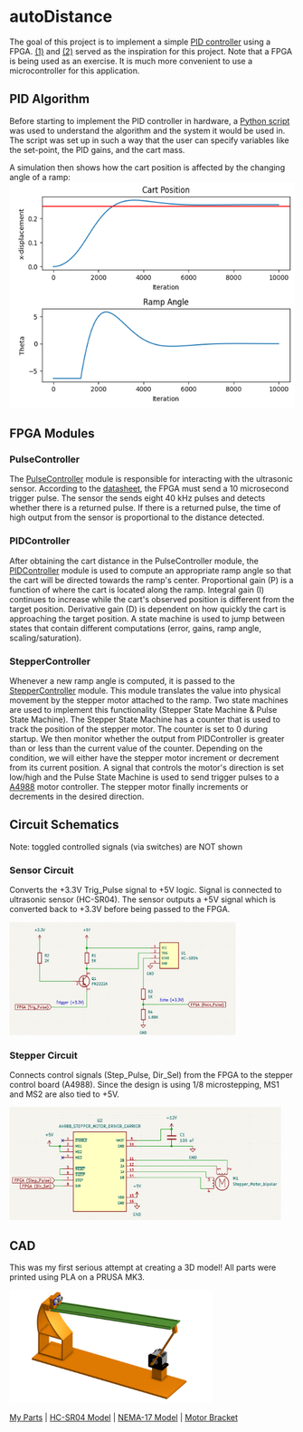 # autoDistance
The goal of this project is to implement a simple [PID controller](https://en.wikipedia.org/wiki/Proportional%E2%80%93integral%E2%80%93derivative_controller) using a FPGA. [(1)](https://www.youtube.com/watch?v=JFTJ2SS4xyA) and [(2)](https://www.youtube.com/watch?v=oy58S4beC9c) served as the inspiration for this project. Note that a FPGA is being used as an exercise. It is much more convenient to use a microcontroller for this application.

## PID Algorithm
Before starting to implement the PID controller in hardware, a [Python script](https://github.com/AlexDom513/autoDistance/blob/main/algo-dev/algo2.py) was used to understand the algorithm and the system it would be used in. The script was set up in such a way that the user can specify variables like the set-point, the PID gains, and the cart mass.

A simulation then shows how the cart position is affected by the changing angle of a ramp:
<img src="media/sim.png" width="534" height="400">

## FPGA Modules
### PulseController
The [PulseController](https://github.com/AlexDom513/autoDistance/blob/main/fpga-source/source/PulseController.vhd) module is responsible for interacting with the ultrasonic sensor. According to the [datasheet](https://github.com/AlexDom513/autoDistance/blob/main/datasheets/HCSR04.pdf), the FPGA must send a 10 microsecond trigger pulse. The sensor the sends eight 40 kHz pulses and detects whether there is a returned pulse. If there is a returned pulse, the time of high output from the sensor is proportional to the distance detected.

### PIDController
After obtaining the cart distance in the PulseController module, the [PIDController](https://github.com/AlexDom513/autoDistance/blob/main/fpga-source/source/PidController.vhd) module is used to compute an appropriate ramp angle so that the cart will be directed towards the ramp's center. Proportional gain (P) is a function of where the cart is located along the ramp. Integral gain (I) continues to increase while the cart's observed position is different from the target position. Derivative gain (D) is dependent on how quickly the cart is approaching the target position. A state machine is used to jump between states that contain different computations (error, gains, ramp angle, scaling/saturation).

### StepperController
Whenever a new ramp angle is computed, it is passed to the [StepperController](https://github.com/AlexDom513/autoDistance/blob/main/fpga-source/source/StepperController.vhd) module. This module translates the value into physical movement by the stepper motor attached to the ramp. Two state machines are used to implement this functionality (Stepper State Machine & Pulse State Machine). The Stepper State Machine has a counter that is used to track the position of the stepper motor. The counter is set to 0 during startup. We then monitor whether the output from PIDController is greater than or less than the current value of the counter. Depending on the condition, we will either have the stepper motor increment or decrement from its current position. A signal that controls the motor's direction is set low/high and the Pulse State Machine is used to send trigger pulses to a [A4988](https://components101.com/modules/a4988-stepper-motor-driver-module) motor controller. The stepper motor finally increments or decrements in the desired direction.

## Circuit Schematics
Note: toggled controlled signals (via switches) are NOT shown

### Sensor Circuit
Converts the +3.3V Trig_Pulse signal to +5V logic. Signal is connected to ultrasonic sensor (HC-SR04). The sensor outputs a +5V signal which is converted back to +3.3V before being passed to the FPGA.

<img src="media/sensor_circuit.png" width="400" height="200">

### Stepper Circuit
Connects control signals (Step_Pulse, Dir_Sel) from the FPGA to the stepper control board (A4988). Since the design is using 1/8 microstepping, MS1 and MS2 are also tied to +5V.

<img src="media/stepper_circuit.png" width="480" height="200">

## CAD
This was my first serious attempt at creating a 3D model! All parts were printed using PLA on a PRUSA MK3.

<img src="media/cad.png" width="360" height="200">

[My Parts](https://cad.onshape.com/documents/018887aac5e3fe98b3ecc4ac/w/28ee8de5f592833dfd0388a2/e/8ab51c28ebdef6fccae7c0ab?renderMode=1&uiState=657551bd4254d404bca63ac2) |
[HC-SR04 Model](https://grabcad.com/library/hcsr04-ultrasonic-sensor-1) |
[NEMA-17 Model](https://grabcad.com/library/nema17-42-40-1) |
[Motor Bracket](https://grabcad.com/library/nema-17-stepper-motor-mounting-bracket-2)

